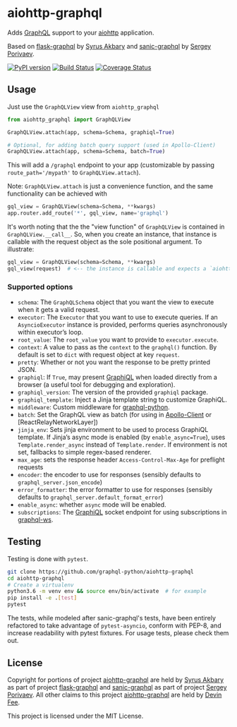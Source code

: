 # aiohttp-graphql
Adds [GraphQL] support to your [aiohttp] application.

Based on [flask-graphql] by [Syrus Akbary] and [sanic-graphql] by [Sergey Porivaev].

[![PyPI version](https://badge.fury.io/py/aiohttp-graphql.svg)](https://badge.fury.io/py/aiohttp-graphql)
[![Build Status](https://travis-ci.com/graphql-python/aiohttp-graphql.svg?branch=master)](https://github.com/graphql-python/aiohttp-graphql)
[![Coverage Status](https://codecov.io/gh/graphql-python/aiohttp-graphql/branch/master/graph/badge.svg)](https://github.com/graphql-python/aiohttp-graphql)

## Usage
Just use the `GraphQLView` view from `aiohttp_graphql`

```python
from aiohttp_graphql import GraphQLView

GraphQLView.attach(app, schema=Schema, graphiql=True)

# Optional, for adding batch query support (used in Apollo-Client)
GraphQLView.attach(app, schema=Schema, batch=True)
```

This will add a `/graphql` endpoint to your app (customizable by passing `route_path='/mypath'` to `GraphQLView.attach`).

Note: `GraphQLView.attach` is just a convenience function, and the same functionality can be achieved with

```python
gql_view = GraphQLView(schema=Schema, **kwargs)
app.router.add_route('*', gql_view, name='graphql')
```

It's worth noting that the the "view function" of `GraphQLView` is contained in `GraphQLView.__call__`. So, when you create an instance, that instance is callable with the request object as the sole positional argument. To illustrate:

```python
gql_view = GraphQLView(schema=Schema, **kwargs)
gql_view(request)  # <-- the instance is callable and expects a `aiohttp.web.Request` object.
```

### Supported options
-   `schema`: The `GraphQLSchema` object that you want the view to execute when it gets a valid request.
-   `executor`: The `Executor` that you want to use to execute queries. If an `AsyncioExecutor` instance is provided, performs queries asynchronously within executor’s loop.
-   `root_value`: The `root_value` you want to provide to `executor.execute`.
-   `context`: A value to pass as the `context` to the `graphql()` function. By default is set to `dict` with request object at key `request`.
-   `pretty`: Whether or not you want the response to be pretty printed JSON.
-   `graphiql`: If `True`, may present [GraphiQL] when loaded directly from a browser (a useful tool for debugging and exploration).
-   `graphiql_version`: The version of the provided `graphiql` package.
-   `graphiql_template`: Inject a Jinja template string to customize GraphiQL.
-   `middleware`: Custom middleware for [graphql-python].
-   `batch`: Set the GraphQL view as batch (for using in [Apollo-Client] or [ReactRelayNetworkLayer])
-   `jinja_env`: Sets jinja environment to be used to process GraphiQL template. If Jinja’s async mode is enabled (by `enable_async=True`), uses
`Template.render_async` instead of `Template.render`. If environment is not set, fallbacks to simple regex-based renderer.
-   `max_age`: sets the response header `Access-Control-Max-Age` for preflight requests
-   `encoder`: the encoder to use for responses (sensibly defaults to `graphql_server.json_encode`)
-   `error_formatter`: the error formatter to use for responses (sensibly defaults to `graphql_server.default_format_error`)
-   `enable_async`: whether `async` mode will be enabled.
-   `subscriptions`: The [GraphiQL] socket endpoint for using subscriptions in [graphql-ws].


## Testing
Testing is done with `pytest`.

```bash
git clone https://github.com/graphql-python/aiohttp-graphql
cd aiohttp-graphql
# Create a virtualenv
python3.6 -m venv env && source env/bin/activate  # for example
pip install -e .[test]
pytest
```

The tests, while modeled after sanic-graphql's tests, have been entirely refactored to take advantage of `pytest-asyncio`, conform with PEP-8, and increase readability with pytest fixtures. For usage tests, please check them out.


## License
Copyright for portions of project [aiohttp-graphql] are held by [Syrus Akbary] as part of project [flask-graphql] and [sanic-graphql] as part of project [Sergey Porivaev]. All other claims to this project [aiohttp-graphql] are held by [Devin Fee].

This project is licensed under the MIT License.

  [GraphQL]: http://graphql.org/
  [aiohttp]: https://github.com/aio-libs/aiohttp/
  [flask-graphql]: https://github.com/graphql-python/flask-graphql
  [sanic-graphql]: https://github.com/graphql-python/sanic-graphql
  [Syrus Akbary]: https://github.com/syrusakbary
  [Sergey Porivaev]: https://github.com/grazor
  [GraphiQL]: https://github.com/graphql/graphiql
  [graphql-python]: https://github.com/graphql-python/graphql-core
  [Apollo-Client]: http://dev.apollodata.com/core/network.html#query-batching
  [Devin Fee]: https://github.com/dfee
  [aiohttp-graphql]: https://github.com/graphql-python/aiohttp-graphql
  [graphql-ws]: https://github.com/graphql-python/graphql-ws
